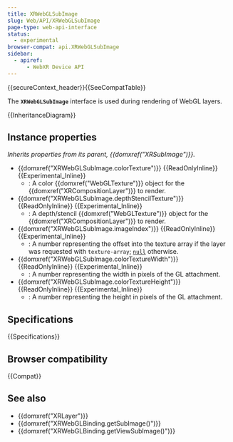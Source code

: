 ```yaml
---
title: XRWebGLSubImage
slug: Web/API/XRWebGLSubImage
page-type: web-api-interface
status:
  - experimental
browser-compat: api.XRWebGLSubImage
sidebar:
  - apiref:
      - WebXR Device API
---
```


{{secureContext_header}}{{SeeCompatTable}}

The **`XRWebGLSubImage`** interface is used during rendering of WebGL layers.

{{InheritanceDiagram}}

## Instance properties

_Inherits properties from its parent, {{domxref("XRSubImage")}}._

- {{domxref("XRWebGLSubImage.colorTexture")}} {{ReadOnlyInline}} {{Experimental_Inline}}
  - : A color {{domxref("WebGLTexture")}} object for the {{domxref("XRCompositionLayer")}} to render.
- {{domxref("XRWebGLSubImage.depthStencilTexture")}} {{ReadOnlyInline}} {{Experimental_Inline}}
  - : A depth/stencil {{domxref("WebGLTexture")}} object for the {{domxref("XRCompositionLayer")}} to render.
- {{domxref("XRWebGLSubImage.imageIndex")}} {{ReadOnlyInline}} {{Experimental_Inline}}
  - : A number representing the offset into the texture array if the layer was requested with `texture-array`; [`null`](/en-US/docs/Web/JavaScript/Reference/Operators/null) otherwise.
- {{domxref("XRWebGLSubImage.colorTextureWidth")}} {{ReadOnlyInline}} {{Experimental_Inline}}
  - : A number representing the width in pixels of the GL attachment.
- {{domxref("XRWebGLSubImage.colorTextureHeight")}} {{ReadOnlyInline}} {{Experimental_Inline}}
  - : A number representing the height in pixels of the GL attachment.

## Specifications

{{Specifications}}

## Browser compatibility

{{Compat}}

## See also

- {{domxref("XRLayer")}}
- {{domxref("XRWebGLBinding.getSubImage()")}}
- {{domxref("XRWebGLBinding.getViewSubImage()")}}
